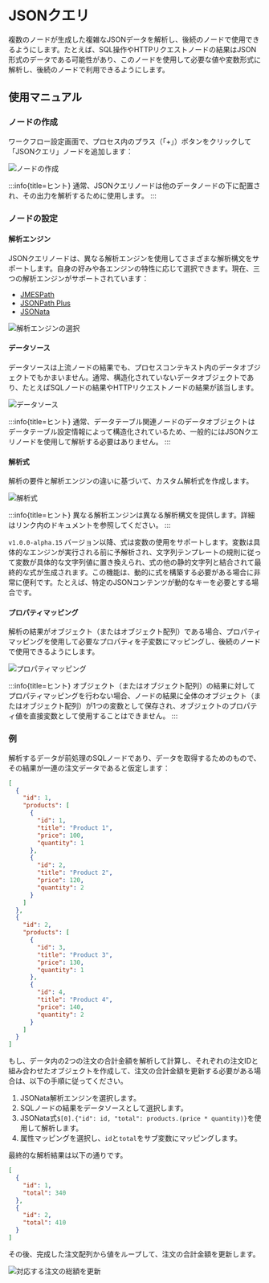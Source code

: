 # JSONクエリ

<PluginInfo name="workflow-json-query" link="/handbook/workflow-json-query" commercial="true"></PluginInfo>

複数のノードが生成した複雑なJSONデータを解析し、後続のノードで使用できるようにします。たとえば、SQL操作やHTTPリクエストノードの結果はJSON形式のデータである可能性があり、このノードを使用して必要な値や変数形式に解析し、後続のノードで利用できるようにします。

## 使用マニュアル

### ノードの作成

ワークフロー設定画面で、プロセス内のプラス（「+」）ボタンをクリックして「JSONクエリ」ノードを追加します：

![ノードの作成](https://static-docs.nocobase.com/7de796517539ad9dfc88b7160f1d0dd7.png)

:::info{title=ヒント}
通常、JSONクエリノードは他のデータノードの下に配置され、その出力を解析するために使用します。
:::

### ノードの設定

#### 解析エンジン

JSONクエリノードは、異なる解析エンジンを使用してさまざまな解析構文をサポートします。自身の好みや各エンジンの特性に応じて選択できます。現在、三つの解析エンジンがサポートされています：

- [JMESPath](https://jmespath.org/)
- [JSONPath Plus](https://jsonpath-plus.github.io/JSONPath/docs/ts/)
- [JSONata](https://jsonata.org/)

![解析エンジンの選択](https://static-docs.nocobase.com/29be3b92a62b7d20312d1673e749f2ec.png)

#### データソース

データソースは上流ノードの結果でも、プロセスコンテキスト内のデータオブジェクトでもかまいません。通常、構造化されていないデータオブジェクトであり、たとえばSQLノードの結果やHTTPリクエストノードの結果が該当します。

![データソース](https://static-docs.nocobase.com/f5a97e20693b3d30b3a994a576aa282d.png)

:::info{title=ヒント}
通常、データテーブル関連ノードのデータオブジェクトはデータテーブル設定情報によって構造化されているため、一般的にはJSONクエリノードを使用して解析する必要はありません。
:::

#### 解析式

解析の要件と解析エンジンの違いに基づいて、カスタム解析式を作成します。

![解析式](https://static-docs.nocobase.com/181abd162fd32c09b62f6aa1d1cb3ed4.png)

:::info{title=ヒント}
異なる解析エンジンは異なる解析構文を提供します。詳細はリンク内のドキュメントを参照してください。
:::

`v1.0.0-alpha.15` バージョン以降、式は変数の使用をサポートします。変数は具体的なエンジンが実行される前に予解析され、文字列テンプレートの規則に従って変数が具体的な文字列値に置き換えられ、式の他の静的文字列と結合されて最終的な式が生成されます。この機能は、動的に式を構築する必要がある場合に非常に便利です。たとえば、特定のJSONコンテンツが動的なキーを必要とする場合です。

#### プロパティマッピング

解析の結果がオブジェクト（またはオブジェクト配列）である場合、プロパティマッピングを使用して必要なプロパティを子変数にマッピングし、後続のノードで使用できるようにします。

![プロパティマッピング](https://static-docs.nocobase.com/b876abe4ccf6b4709eb8748f21ef3527.png)

:::info{title=ヒント}
オブジェクト（またはオブジェクト配列）の結果に対してプロパティマッピングを行わない場合、ノードの結果に全体のオブジェクト（またはオブジェクト配列）が1つの変数として保存され、オブジェクトのプロパティ値を直接変数として使用することはできません。
:::

### 例

解析するデータが前処理のSQLノードであり、データを取得するためのもので、その結果が一連の注文データであると仮定します：

```json
[
  {
    "id": 1,
    "products": [
      {
        "id": 1,
        "title": "Product 1",
        "price": 100,
        "quantity": 1
      },
      {
        "id": 2,
        "title": "Product 2",
        "price": 120,
        "quantity": 2
      }
    ]
  },
  {
    "id": 2,
    "products": [
      {
        "id": 3,
        "title": "Product 3",
        "price": 130,
        "quantity": 1
      },
      {
        "id": 4,
        "title": "Product 4",
        "price": 140,
        "quantity": 2
      }
    ]
  }
]
```

もし、データ内の2つの注文の合計金額を解析して計算し、それぞれの注文IDと組み合わせたオブジェクトを作成して、注文の合計金額を更新する必要がある場合は、以下の手順に従ってください。

1. JSONata解析エンジンを選択します。
2. SQLノードの結果をデータソースとして選択します。
3. JSONata式`$[0].{"id": id, "total": products.(price * quantity)}`を使用して解析します。
4. 属性マッピングを選択し、`id`と`total`をサブ変数にマッピングします。

最終的な解析結果は以下の通りです。

```json
[
  {
    "id": 1,
    "total": 340
  },
  {
    "id": 2,
    "total": 410
  }
]
```

その後、完成した注文配列から値をループして、注文の合計金額を更新します。

![対応する注文の総額を更新](https://static-docs.nocobase.com/b3329b0efe4471f5eed1f0673bef740e.png)

